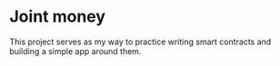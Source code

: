 # Joint money

This project serves as my way to practice writing smart contracts and building a simple app around them.
